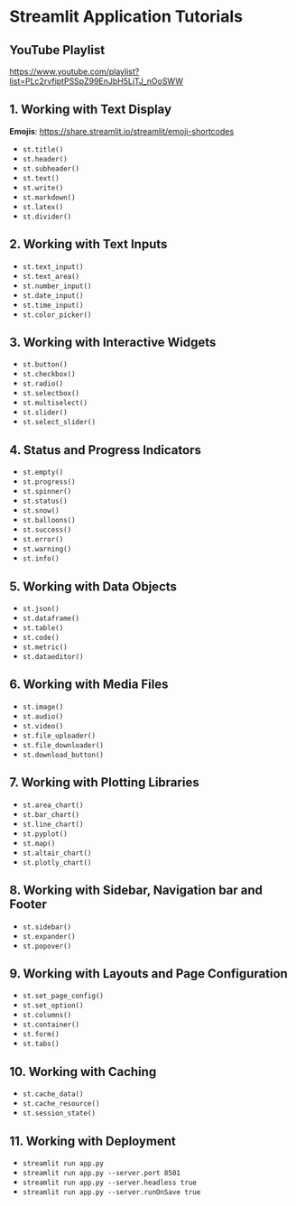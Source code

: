 ﻿# Streamlit Application Tutorials

## YouTube Playlist
https://www.youtube.com/playlist?list=PLc2rvfiptPSSpZ99EnJbH5LjTJ_nOoSWW


## 1. Working with Text Display
**Emojis**: https://share.streamlit.io/streamlit/emoji-shortcodes
- `st.title()`
- `st.header()`
- `st.subheader()`
- `st.text()`
- `st.write()`
- `st.markdown()`
- `st.latex()`
- `st.divider()`

## 2. Working with Text Inputs
- `st.text_input()`
- `st.text_area()`
- `st.number_input()`
- `st.date_input()`
- `st.time_input()`
- `st.color_picker()`

## 3. Working with Interactive Widgets
- `st.button()`
- `st.checkbox()`
- `st.radio()`
- `st.selectbox()`
- `st.multiselect()`
- `st.slider()`
- `st.select_slider()`

## 4. Status and Progress Indicators
- `st.empty()`
- `st.progress()`
- `st.spinner()`
- `st.status()`
- `st.snow()`
- `st.balloons()`
- `st.success()`
- `st.error()`
- `st.warning()`
- `st.info()`

## 5. Working with Data Objects
- `st.json()`
- `st.dataframe()`
- `st.table()`
- `st.code()`
- `st.metric()`
- `st.dataeditor()`


## 6. Working with Media Files
- `st.image()`
- `st.audio()`
- `st.video()`
- `st.file_uploader()`
- `st.file_downloader()`
- `st.download_button()`


## 7. Working with Plotting Libraries
- `st.area_chart()`
- `st.bar_chart()`
- `st.line_chart()`
- `st.pyplot()`
- `st.map()`
- `st.altair_chart()`
- `st.plotly_chart()`


## 8. Working with Sidebar, Navigation bar and Footer
- `st.sidebar()`
- `st.expander()`
- `st.popover()`


## 9. Working with Layouts and Page Configuration
- `st.set_page_config()`
- `st.set_option()`
- `st.columns()`
- `st.container()`
- `st.form()`
- `st.tabs()`

## 10. Working with Caching
- `st.cache_data()`
- `st.cache_resource()`
- `st.session_state()`

## 11. Working with Deployment
- `streamlit run app.py`
- `streamlit run app.py --server.port 8501`
- `streamlit run app.py --server.headless true`
- `streamlit run app.py --server.runOnSave true`




